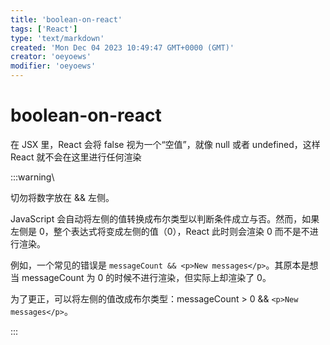 ```yaml
---
title: 'boolean-on-react'
tags: ['React']
type: 'text/markdown'
created: 'Mon Dec 04 2023 10:49:47 GMT+0000 (GMT)'
creator: 'oeyoews'
modifier: 'oeyoews'
---
```


# boolean-on-react

在 JSX 里，React 会将 false 视为一个“空值”，就像 null 或者 undefined，这样 React 就不会在这里进行任何渲染

:::warning\

切勿将数字放在 && 左侧。

JavaScript 会自动将左侧的值转换成布尔类型以判断条件成立与否。然而，如果左侧是 0，整个表达式将变成左侧的值（0），React 此时则会渲染 0 而不是不进行渲染。

例如，一个常见的错误是 `messageCount && <p>New messages</p>`。其原本是想当 messageCount 为 0 的时候不进行渲染，但实际上却渲染了 0。

为了更正，可以将左侧的值改成布尔类型：messageCount > 0 && `<p>New messages</p>`。

:::
